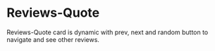 # Reviews-Quote
Reviews-Quote card is dynamic with prev, next and random button to navigate and see other reviews.
